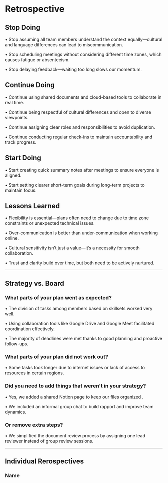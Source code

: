 <!-- this template is for inspiration, feel free to change it however you like! -->

# Retrospective

## Stop Doing

•	Stop assuming all team members understand the context equally—cultural 
 and language differences can lead to miscommunication.

•	Stop scheduling meetings without considering different time zones, 
 which causes fatigue or absenteeism.

•	Stop delaying feedback—waiting too long slows our momentum.

## Continue Doing

•	Continue using shared documents and cloud-based tools to collaborate in real time.

•	Continue being respectful of cultural differences and open to diverse viewpoints.

•	Continue assigning clear roles and responsibilities to avoid duplication.

•	Continue conducting regular check-ins to maintain accountability and track progress.

## Start Doing

•	Start creating quick summary notes after meetings to ensure everyone is aligned.

•	Start setting clearer short-term goals during long-term projects to maintain focus.

## Lessons Learned

•	Flexibility is essential—plans often need to change due to time 
 zone constraints or unexpected technical issues.

•	Over-communication is better than under-communication when working online.

•	Cultural sensitivity isn’t just a value—it’s a necessity for smooth collaboration.

•	Trust and clarity build over time, but both need to be actively nurtured.
 
---
## Strategy vs. Board

### What parts of your plan went as expected?

•	The division of tasks among members based on skillsets worked very well.

•	Using collaboration tools like Google Drive and Google Meet 
 facilitated coordination effectively.

•	The majority of deadlines were met thanks to good planning and proactive follow-ups.
 
### What parts of your plan did not work out?

•	Some tasks took longer due to internet issues or lack of 
access to resources in certain regions.

### Did you need to add things that weren't in your strategy?

•	Yes, we added a shared Notion page to keep our files organized .

•	We included an informal group chat to build rapport and improve team dynamics.

### Or remove extra steps?

•	We simplified the document review process by assigning one lead
reviewer instead of group review sessions.

---

## Individual Rerospectives

### Name

<!-- reflect on your contributions, challenges and progress in this milestone -->
